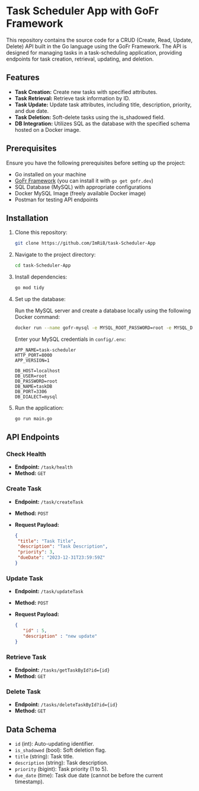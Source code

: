
# Task Scheduler App with GoFr Framework

This repository contains the source code for a CRUD (Create, Read, Update, Delete) API built in the Go language using the GoFr Framework. The API is designed for managing tasks in a task-scheduling application, providing endpoints for task creation, retrieval, updating, and deletion.

## Features

- **Task Creation:** Create new tasks with specified attributes.
- **Task Retrieval:** Retrieve task information by ID.
- **Task Update:** Update task attributes, including title, description, priority, and due date.
- **Task Deletion:** Soft-delete tasks using the is_shadowed field.
- **DB Integration:** Utilizes SQL as the database with the specified schema hosted on a Docker image.

## Prerequisites

Ensure you have the following prerequisites before setting up the project:

- Go installed on your machine
- [GoFr Framework](https://gofr.dev/docs) (you can install it with `go get gofr.dev`)
- SQL Database (MySQL) with appropriate configurations
- Docker MySQL Image (freely available Docker image)
- Postman for testing API endpoints

## Installation

1. Clone this repository:

   ```bash
   git clone https://github.com/ImRi8/task-Scheduler-App
   ```

2. Navigate to the project directory:

   ```bash
   cd task-Scheduler-App
   ```

3. Install dependencies:

   ```bash
   go mod tidy
   ```

4. Set up the database:

   Run the MySQL server and create a database locally using the following Docker command:

   ```bash
   docker run --name gofr-mysql -e MYSQL_ROOT_PASSWORD=root -e MYSQL_DATABASE=taskDB -p 3306:3306 -d mysql
   ```

   Enter your MySQL credentials in `config/.env`:

   ```env
   APP_NAME=task-scheduler
   HTTP_PORT=8000
   APP_VERSION=1

   DB_HOST=localhost
   DB_USER=root
   DB_PASSWORD=root
   DB_NAME=taskDB
   DB_PORT=3306
   DB_DIALECT=mysql
   ```

5. Run the application:

   ```bash
   go run main.go
   ```

## API Endpoints

### Check Health

- **Endpoint:** `/task/health`
- **Method:** `GET`

### Create Task

- **Endpoint:** `/task/createTask`
- **Method:** `POST`
- **Request Payload:**

  ```json
  {
   "title": "Task Title",
   "description": "Task Description",
   "priority": 3,
   "dueDate": "2023-12-31T23:59:59Z"
  }
  ```

### Update Task

- **Endpoint:** `/task/updateTask`
- **Method:** `POST`
- **Request Payload:**

  ```json
  {
     "id" : 5,
     "description" : "new update"
  }
  ```

### Retrieve Task

- **Endpoint:** `/tasks/getTaskById?id={id}`
- **Method:** `GET`

### Delete Task

- **Endpoint:** `/tasks/deleteTaskById?id={id}`
- **Method:** `GET`

## Data Schema

- `id` (int): Auto-updating identifier.
- `is_shadowed` (bool): Soft deletion flag.
- `title` (string): Task title.
- `description` (string): Task description.
- `priority` (bigint): Task priority (1 to 5).
- `due_date` (time): Task due date (cannot be before the current timestamp).
